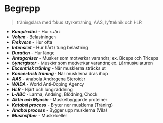 # Begrepp
> träningslära med fokus styrketräning, AAS, lyftteknik och HLR

- ***Komplexitet*** - Hur svårt
- ***Volym*** - Belastningen
- ***Frekvens*** - Hur ofta
- ***Intensitet*** - Hur hårt / tung belastning
- ***Duration*** - Hur länge
- ***Antagoniser*** - Muskler som motverkar varandra; ex. Biceps och Triceps
- ***Synergister*** - Muskler som medverkar varandra; ex. Lårmuskulaturen
- ***Excentrisk träning*** - När musklerna sträcks ut
- ***Koncentrisk träning*** - När musklerna dras ihop
- ***AAS*** - Anabola Androgena Steroider
- ***WADA*** - World Anti-Doping Agency
- ***HLR*** - Hjärt och lung räddning
- ***L-ABC*** - Larma, Andning, Blödning, Chock
- ***Aktin och Myosin*** - Muskelbyggande proteiner
- ***Katabol process*** - Bryter ner musklerna (Träning)
- ***Anabol process*** - Bygger upp musklerna (Vila)
- ***Muskelfiber*** - Muskelceller
